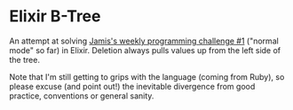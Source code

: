 # Elixir B-Tree

An attempt at solving
[Jamis's weekly programming challenge #1](https://medium.com/@jamis/weekly-programming-challenge-1-55b63b9d2a1#.woxt4934z)
("normal mode" so far) in Elixir. Deletion always pulls values up from the left
side of the tree.

Note that I'm still getting to grips with the language (coming from Ruby), so
please excuse (and point out!) the inevitable divergence from good practice,
conventions or general sanity.

